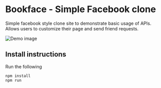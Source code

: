 # Bookface - Simple Facebook clone

Simple facebook style clone site to demonstrate basic usage of APIs. Allows users to customize their page and send friend requests.

![Demo image](https://github.com/Blunderproof/Facebook-Clone-Site/blob/master/img/Demo.JPG)

## Install instructions
Run the following
```
npm install
npm run
```